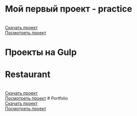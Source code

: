 # Мой первый проект - practice
<br>
<a><a href="https://github.com/e-markov/practice/">Скачать проект</a>
<br>
<a href="https://e-markov.github.io/practice/" target="_blank">Посмотреть проект</a>

# Проекты на Gulp
# Restaurant
<br>
<a><a href="https://github.com/e-markov/restaurant/">Скачать проект</a>
<br>
<a href="https://e-markov.github.io/restaurant/" target="_blank">Посмотреть проект</a>
 # Portfolio
<br>
<a><a href="https://github.com/e-markov/portfolio/">Скачать проект</a>
<br>
<a href="https://e-markov.github.io/portfolio/" target="_blank">Посмотреть проект</a>
